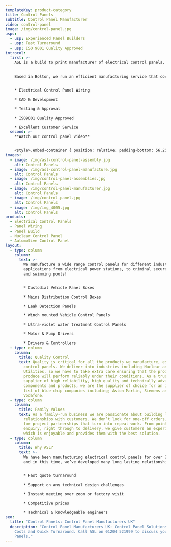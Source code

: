 ```yaml
---
templateKey: product-category
title: Control Panels
subtitle: Control Panel Manufacturer
video: control-panel
image: /img/control-panel.jpg
usps:
  - usp: Experienced Panel Builders
  - usp: Fast Turnaround
  - usp: ISO 9001 Quality Approved
introcol:
  first: >-
    ASL is a build to print manufacturer of electrical control panels.
    
    
    Based in Bolton, we run an efficient manufacturing service that covers a range of control panel types, from small simple box build to highly complex panel build assembly.


    * Electrical Control Panel Wiring

    * CAD & Development 

    * Testing & Approval

    * ISO9001 Quality Approved

    * Excellent Customer Service
  second: >-
    **Watch our control panel video**


    <style>.embed-container { position: relative; padding-bottom: 56.25%; height: 0; overflow: hidden; max-width: 100%; } .embed-container iframe, .embed-container object, .embed-container embed { position: absolute; top: 0; left: 0; width: 100%; height: 100%; }</style><div class='embed-container'><iframe src='https://www.youtube.com/embed/BG1WAnAd6mI' frameborder='0' allowfullscreen></iframe></div>
images:
  - image: /img/asl-control-panel-assembly.jpg
    alt: Control Panels
  - image: /img/asl-control-panel-manufacture.jpg
    alt: Control Panels
  - image: /img/control-panel-assemblies.jpg
    alt: Control Panels
  - image: /img/control-panel-manufacturer.jpg
    alt: Control Panels
  - image: /img/control-panel.jpg
    alt: Control Panels
  - image: /img/img_4005.jpg
    alt: Control Panels
products:
  - Electrical Control Panels
  - Panel Wiring
  - Panel Build
  - Nuclear Control Panel
  - Automotive Control Panel
layout:
  - type: column
    column:
      text: >-
        We manufacture a wide range control panels for different industries and
        applications from electrical power stations, to criminal secure vehicles
        and swimming pools!


        * Custodial Vehicle Panel Boxes

        * Mains Distribution Control Boxes

        * Leak Detection Panels

        * Winch mounted Vehicle Control Panels

        * Ultra-violet water treatment Control Panels

        * Motor & Pump Drivers

        * Drivers & Controllers
  - type: column
    column:
      title: Quality Control
      text: Quality is critical for all the products we manufacture, especially
        control panels. We deliver into industries including Nuclear and
        Utilities, so we have to take extra care ensuring that the products we
        produce will perform reliably under their conditions. As a trusted
        supplier of high reliability, high quality and technically advanced
        components and products, we are the supplier of choice for an impressive
        list of blue-chip companies including; Aston Martin, Siemens and
        Vodafone.
  - type: column
    column:
      title: Family Values
      text: As a family-run business we are passionate about building long lasting
        relationships with customers. We don’t look for one-off orders, we look
        for project partnerships that turn into repeat work. From point of
        enquiry, right through to delivery, we give customers an experience
        which is enjoyable and provides them with the best solution.
  - type: column
    column:
      title: Why ASL?
      text: >-
        We have been manufacturing electrical control panels for over 20 years
        and in this time, we’ve developed many long lasting relationships.


        * Fast quote turnaround

        * Support on any technical design challenges

        * Instant meeting over zoom or factory visit

        * Competitive prices

        * Technical & knowledgeable engineers
seo:
  title: "Control Panels: Control Panel Manufacturers UK"
  description: "Control Panel Manufacturers UK: Control Panel Solutions at Low
    Costs and Quick Turnaround. Call ASL on 01204 521999 to discuss your Control
    Panels."
---
```

